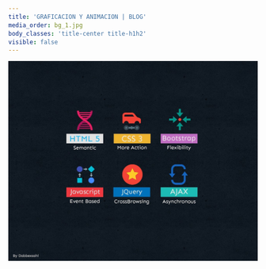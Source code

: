 ```yaml
---
title: 'GRAFICACION Y ANIMACION | BLOG'
media_order: bg_1.jpg
body_classes: 'title-center title-h1h2'
visible: false
---
```


![](bg_1.jpg)